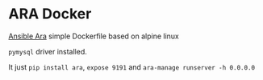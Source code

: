 # ARA Docker

[Ansible Ara](https://github.com/openstack/ara) simple Dockerfile based on alpine linux

`pymysql` driver installed.

It just `pip install ara`, `expose 9191` and `ara-manage runserver -h 0.0.0.0`
